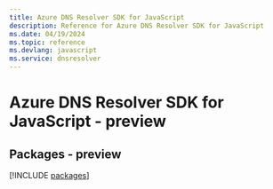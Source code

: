 ```yaml
---
title: Azure DNS Resolver SDK for JavaScript
description: Reference for Azure DNS Resolver SDK for JavaScript
ms.date: 04/19/2024
ms.topic: reference
ms.devlang: javascript
ms.service: dnsresolver
---
```

# Azure DNS Resolver SDK for JavaScript - preview
## Packages - preview
[!INCLUDE [packages](dns-resolver-index.md)]